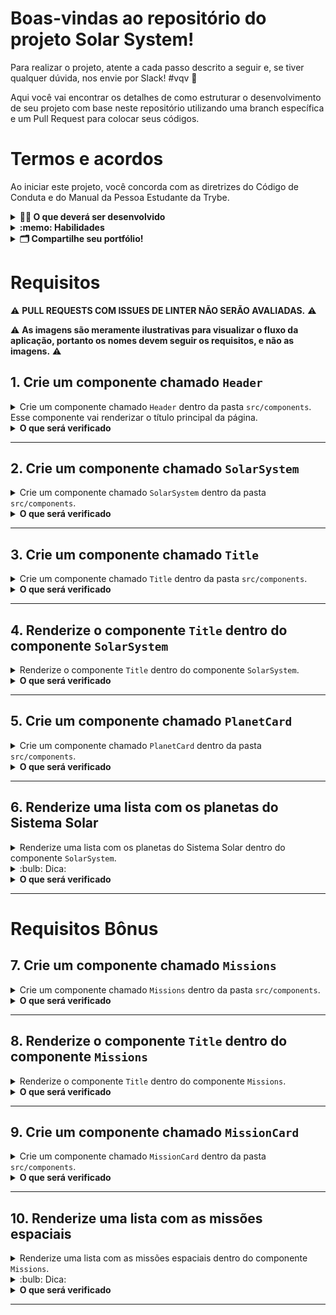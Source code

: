 # Boas-vindas ao repositório do projeto Solar System!

Para realizar o projeto, atente a cada passo descrito a seguir e, se tiver qualquer dúvida, nos envie por Slack! #vqv 🚀

Aqui você vai encontrar os detalhes de como estruturar o desenvolvimento de seu projeto com base neste repositório utilizando uma branch específica e um Pull Request para colocar seus códigos.

# Termos e acordos

Ao iniciar este projeto, você concorda com as diretrizes do Código de Conduta e do Manual da Pessoa Estudante da Trybe.

<details>
  <summary><strong>👨‍💻 O que deverá ser desenvolvido</strong></summary><br />

  Neste projeto, você desenvolverá um modelo do Sistema Solar! Ao utilizar essa aplicação, uma pessoa usuária deverá ser capaz de:

    * Visualizar todos os planetas do Sistema Solar renderizados na tela.

    * Visualizar todas as cartas com informações sobre missões espaciais.

</details>

<details>
  <summary><strong>:memo: Habilidades</strong></summary><br />

  Neste projeto, verificaremos se você é capaz de:

  * Utilizar JSX no React.

  * Utilizar corretamente o método `render()` para renderizar seus componentes.

  * Utilizar `import` para trazer componentes em diferentes arquivos.

  * Criar componentes de classe em React.

  * Criar múltiplos componentes a partir de um array.

  * Fazer uso de `props` corretamente.

  * Fazer uso de `PropTypes` para validar as `props de um componente`.
</details>

<details>
  <summary><strong>🗂 Compartilhe seu portfólio!</strong></summary><br />

  Você sabia que o LinkedIn é a principal rede social profissional e compartilhar seu aprendizado nela é muito importante caso deseje construir uma carreira de sucesso? Compartilhe esse projeto em seu LinkedIn, marque o perfil da Trybe (@trybe) e mostre à sua rede toda a sua evolução.

</details>

# Requisitos

:warning: **PULL REQUESTS COM ISSUES DE LINTER NÃO SERÃO AVALIADAS.** :warning:

:warning: **As imagens são meramente ilustrativas para visualizar o fluxo da aplicação, portanto os nomes devem seguir os requisitos, e não as imagens.** :warning:

## 1. Crie um componente chamado `Header`

<details>
  <summary>Crie um componente chamado <code>Header</code> dentro da pasta <code>src/components</code>. Esse componente vai renderizar o título principal da página.</summary>

  - Ele deve conter uma tag `header` e, dentro dela, uma tag `h1`. O texto da tag `h1` deve ser "Sistema Solar".
    
  - Renderize o componente `Header` dentro do componente principal `App`.

  ![Screenshot](/examples/req1.png)
</details>

<details>
  <summary><strong>O que será verificado</strong></summary><br />

  * Se o componente `<Header />` é renderizado.

  * Se o componente `<Header />` contém uma tag `header`.

  * Se o componente `<Header />` contém uma tag `h1`.

  * Se o componente `<Header />` renderiza corretamente o texto "Sistema Solar".

  * Se o componente `<Header />` está sendo renderizado no componente principal `App`.
</details>

---

## 2. Crie um componente chamado `SolarSystem`

<details>
  <summary>Crie um componente chamado <code>SolarSystem</code> dentro da pasta <code>src/components</code>.</summary>

  - O componente `SolarSystem` deve ter uma `div` que envolva todo seu conteúdo e que tenha o atributo `data-testid="solar-system"`.

  - Renderize o componente `SolarSystem` abaixo do `Header`, dentro do componente principal `App`.
</details>

<details>
  <summary><strong>O que será verificado</strong></summary><br />

  * Se o componente `<SolarSystem />` é renderizado.

  * Se há uma `div` que tem o `data-testid="solar-system"`.

  * Se o componente `<SolarSystem />` está sendo renderizado no componente principal `App`.
</details>

---

## 3. Crie um componente chamado `Title`

<details>
  <summary>Crie um componente chamado <code>Title</code> dentro da pasta <code>src/components</code>.</summary>

  - O componente `Title` deve receber uma prop `headline`.
    
  - Ele deve conter uma tag `h2`, que deve renderizar o texto recebido pela prop `headline`.
</details>

<details>
  <summary><strong>O que será verificado</strong></summary><br />

  * Se o componente `<Title />` é renderizado.

  * Se o componente `<Title />` contém uma tag `h2`.

  * Se o componente `<Title />` renderiza o texto passado pela prop `headline` dentro de uma tag `h2`.
</details>

---

## 4. Renderize o componente `Title` dentro do componente `SolarSystem`

<details>
  <summary>Renderize o componente <code>Title</code> dentro do componente <code>SolarSystem</code>.</summary>

  - O componente `Title` deve ser renderizado recebendo a prop `headline` com o valor "Planetas".

  ![Screenshot](/examples/req4.png)
</details>

<details>
  <summary><strong>O que será verificado</strong></summary><br />

  * Será validado se o texto "Planetas" é renderizado usando o componente `Title` dentro do componente `SolarSystem`.
</details>

---

## 5. Crie um componente chamado `PlanetCard`
<details>
  <summary>Crie um componente chamado <code>PlanetCard</code> dentro da pasta <code>src/components</code>.</summary>

  - O componente `PlanetCard` deve receber duas props: uma chamada `planetName` e outra, `planetImage`.
    
  - O componente `PlanetCard` deve ter uma `div` que envolva todo seu conteúdo e que tenha o atributo `data-testid="planet-card"`.
    
  - O componente `PlanetCard` deve renderizar o texto recebido pela prop `planetName`. Sugerimos a utilização de tags de [Conteúdo de Fluxo](https://developer.mozilla.org/pt-BR/docs/Web/Guide/HTML/Content_categories#conte%C3%BAdo_de_fluxo), como `<p>`, que deve conter o atributo `data-testid="planet-name"`.
    
  - O componente `PlanetCard` deve renderizar uma imagem que tenha o atributo `src` com o valor recebido pela prop `planetImage`.

  - Além do atributo `src`, a imagem renderizada deve ter o atributo `alt` com o texto `Planeta {planetName}`, em que `{planetName}` é o valor recebido pela prop `planetName`.
</details>

<details>
  <summary><strong>O que será verificado</strong></summary><br />

  * Se o componente `<PlanetCard />` é renderizado.

  * Se o componente `<PlanetCard />` tem uma div com o atributo `data-testid="planet-card"`.

  * Se é renderizado o texto recebido pela prop `planetName`.

  * Se é renderizada uma imagem com o atributo `src` com o mesmo valor recebido pela prop `planetImage`.

  * Se, além do atributo `src`, a imagem renderizada tem o atributo `alt` com o texto `Planeta {planetName}`, em que `{planetName}` é o valor recebido pela prop `planetName`.
</details>

---

## 6. Renderize uma lista com os planetas do Sistema Solar

<details>
  <summary>Renderize uma lista com os planetas do Sistema Solar dentro do componente <code>SolarSystem</code>.</summary>

  - Utilize o componente `PlanetCard` para renderizar cada item da lista de planetas.

  - Você encontrará a lista com os nomes e as imagens de cada planeta do Sistema Solar no arquivo `src/data/planets.js`.
    
  - Você deve importar a lista no componente `SolarSystem` usando o código:
  ```javascript
  import planets from '../data/planets';
  ```

  - A lista de planetas é um _array_ de objetos no seguinte formato:
  ```javascript
  {
    name: "Nome do planeta",
    image: "caminho-para-imagem-do-planeta"
  }
  ```

  - Para cada planeta da lista, você deverá renderizar um componente `PlanetCard`, passando o atributo `name` para a prop `planetName` e o atributo `image` para a prop `planetImage`.

  ![Screenshot](/examples/req6.png)
</details>

<details>
  <summary>:bulb: Dica: </summary> 

  - Lembre-se do método que permite a você criar vários componentes iguais com base em valores presentes em um _array_. Lembre-se também de que, ao renderizar uma lista, você deve passar o atributo `key` para cada item. Ainda, você pode usar o nome do planeta como `key`.
</details>

<details>
  <summary><strong>O que será verificado</strong></summary><br />

  * Se é renderizado um componente `<PlanetCard />` para cada planeta da lista de planetas.

  * Se todos os planetas do Sistema Solar estão sendo listados na tela.
</details>

---

# Requisitos Bônus

## 7. Crie um componente chamado `Missions`

<details>
  <summary>Crie um componente chamado <code>Missions</code> dentro da pasta <code>src/components</code>.</summary>

  - Esse componente deve ter uma `div` que envolva todo seu conteúdo e que tenha o atributo `data-testid="missions"`.

  - Renderize o componente `Missions` abaixo do `SolarSystem`, dentro do componente principal `App`.
</details>

<details>
<summary><strong>O que será verificado</strong></summary><br />

  * Se o componente `<Missions />` é renderizado.

  * Se há uma `div` que tem o `data-testid="missions"`.

  * Se o componente `<Missions />` está sendo renderizado no componente principal `App`.
</details>

---

## 8. Renderize o componente `Title` dentro do componente `Missions`

<details>
  <summary>Renderize o componente <code>Title</code> dentro do componente <code>Missions</code>.</summary>

  - O componente `Title` deve ser renderizado recebendo a prop `headline` com o valor "Missões".

  ![Screenshot](/examples/req8.png)
</details>
<details>
<summary><strong>O que será verificado</strong></summary><br />

  * Será validado se o texto "Missões" é renderizado usando o componente `Title` dentro do componente `Missions`.
</details>

---

## 9. Crie um componente chamado `MissionCard`

<details>
  <summary>Crie um componente chamado <code>MissionCard</code> dentro da pasta <code>src/components</code>.</summary>

  - O componente `MissionCard` deve receber quatro props:
    - `name`
    - `year`
    - `country`
    - `destination`

  - O componente `MissionCard` deve ter uma `div` que envolva todo seu conteúdo e que tenha o atributo `data-testid="mission-card"`.
  
  - O componente `MissionCard` deve renderizar o texto recebido pela prop `name`. Sugerimos a utilização de tags de [Conteúdo de Fluxo](https://developer.mozilla.org/pt-BR/docs/Web/Guide/HTML/Content_categories#conte%C3%BAdo_de_fluxo), como `<p>`, que deve conter o atributo `data-testid="mission-name"`.
  
  - O componente `MissionCard` deve renderizar o texto recebido pela prop `year`. Sugerimos a utilização de tags de [Conteúdo de Fluxo](https://developer.mozilla.org/pt-BR/docs/Web/Guide/HTML/Content_categories#conte%C3%BAdo_de_fluxo), como `<p>`, que deve conter o atributo `data-testid="mission-year"`.
  
  - O componente `MissionCard` deve renderizar o texto recebido pela prop `country`. Sugerimos a utilização de tags de [Conteúdo de Fluxo](https://developer.mozilla.org/pt-BR/docs/Web/Guide/HTML/Content_categories#conte%C3%BAdo_de_fluxo), como `<p>`, que deve conter o atributo `data-testid="mission-country"`.
  
  - O componente `MissionCard` deve renderizar o texto recebido pela prop `destination`. Sugerimos a utilização de tags de [Conteúdo de Fluxo](https://developer.mozilla.org/pt-BR/docs/Web/Guide/HTML/Content_categories#conte%C3%BAdo_de_fluxo), como `<p>`, que deve conter o atributo `data-testid="mission-destination"`.
</details>

<details>
  <summary><strong>O que será verificado</strong></summary><br />

  * Se o componente `<MissionCard />` é renderizado.

  * Se o componente `<MissionCard />` tem uma div com o atributo `data-testid="mission-card"`.

  * Se é renderizado o texto recebido pela prop `name`.

  * Se é renderizado o texto recebido pela prop `year`.

  * Se é renderizado o texto recebido pela prop `country`.

  * Se é renderizado o texto recebido pela prop `destination`. 
</details>

---

## 10. Renderize uma lista com as missões espaciais

<details>
  <summary>Renderize uma lista com as missões espaciais dentro do componente <code>Missions</code>.</summary>

  - Utilize o componente `MissionCard` para renderizar cada item da lista de missões.

  - Você encontrará a lista com as informações de cada missão espacial no arquivo `src/data/missions.js`.

  - Você deve importar a lista no componente `Missions` usando o código:
  ```javascript
  import missions from '../data/missions';
  ```

  - A lista de missões espaciais é um _array_ de objetos no seguinte formato:
  ```javascript
  {
    name: 'Nome da missão',
    year: 'Ano de lançamento da missão',
    country: 'País que lançou a missão',
    destination: 'Destino da missão',
  }
  ```

  - Para cada missão espacial da lista, você deverá renderizar um componente `MissionCard`, passando cada atributo para a respectiva prop.

  <img src="/examples/req10.png" alt="Screenshot" width=528 />

</details>
<details>
<summary>:bulb: Dica:</summary>

  - Lembre-se do método que permite a você criar vários componentes iguais com base em valores presentes em um _array_. Lembre-se também de que, ao renderizar uma lista, você deve passar o atributo `key` para cada item. Ainda, você pode usar o nome da missão como `key`.
</details>

<details>
  <summary><strong>O que será verificado</strong></summary><br />

  * Se é renderizado um componente `<MissionCard />` para cada missão espacial da lista de missões.

  * Se todas as missões espaciais estão sendo listadas na tela.
</details>

---
